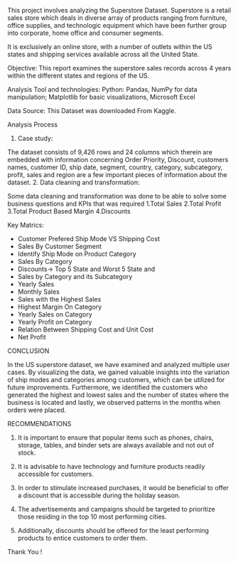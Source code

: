 This project involves analyzing the Superstore Dataset. Superstore is a retail sales store which deals in diverse array of products ranging from furniture, office supplies, and technologic equipment which have been further group into corporate, home office and consumer segments.

It is exclusively an online store, with a number of outlets within the US states and shipping services available across all the United State.

Objective: This report examines the superstore sales records across 4 years within the different states and regions of the US.

Analysis Tool and technologies: Python: Pandas, NumPy for data manipulation; Matplotlib for basic visualizations, Microsoft Excel

Data Source: This Dataset was downloaded From Kaggle.

Analysis Process

1. Case study:

The dataset consists of 9,426 rows and 24 columns which therein are embedded with information concerning Order Priority, Discount, customers names, customer ID, ship date, segment, country, category, subcategory, profit, sales and region are a few important pieces of information about the dataset.
2. Data cleaning and transformation:

Some data cleaning and transformation was done to be able to solve some business questions and KPIs that was required 1.Total Sales 2.Total Profit 3.Total Product Based Margin 
4.Discounts

Key Matrics:
* Customer Prefered Ship Mode VS Shipping Cost
* Sales By Customer Segment
* Identify Ship Mode on Product Category
* Sales By Category
* Discounts-> Top 5 State and Worst 5 State and 
* Sales by Category and its Subcategory
* Yearly Sales
* Monthly Sales
* Sales with the Highest Sales
* Highest Margin On Category
* Yearly Sales on Category
* Yearly Profit on Category
* Relation Between Shipping Cost and Unit Cost
* Net Profit

CONCLUSION

In the US superstore dataset, we have examined and analyzed multiple user cases. By visualizing the data, we gained valuable insights into the variation of ship modes and categories among customers, which can be utilized for future improvements. Furthermore, we identified the customers who generated the highest and lowest sales and the number of states where the business is located and lastly, we observed patterns in the months when orders were placed.

RECOMMENDATIONS

1. It is important to ensure that popular items such as phones, chairs, storage, tables, and binder sets are always available and not out of stock.

2. It is advisable to have technology and furniture products readily accessible for customers.

3. In order to stimulate increased purchases, it would be beneficial to offer a discount that is accessible during the holiday season.

4. The advertisements and campaigns should be targeted to prioritize those residing in the top 10 most performing cities.

5. Additionally, discounts should be offered for the least performing products to entice customers to order them.

Thank You !
